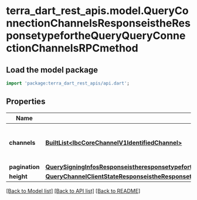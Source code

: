 # terra_dart_rest_apis.model.QueryConnectionChannelsResponseistheResponsetypefortheQueryQueryConnectionChannelsRPCmethod

## Load the model package
```dart
import 'package:terra_dart_rest_apis/api.dart';
```

## Properties
Name | Type | Description | Notes
------------ | ------------- | ------------- | -------------
**channels** | [**BuiltList&lt;IbcCoreChannelV1IdentifiedChannel&gt;**](IbcCoreChannelV1IdentifiedChannel.md) | list of channels associated with a connection. | [optional] 
**pagination** | [**QuerySigningInfosResponseistheresponsetypefortheQuerySigningInfosRPCmethodPagination**](QuerySigningInfosResponseistheresponsetypefortheQuerySigningInfosRPCmethodPagination.md) |  | [optional] 
**height** | [**QueryChannelClientStateResponseistheResponsetypefortheQueryQueryChannelClientStateRPCmethodProofHeight**](QueryChannelClientStateResponseistheResponsetypefortheQueryQueryChannelClientStateRPCmethodProofHeight.md) |  | [optional] 

[[Back to Model list]](../README.md#documentation-for-models) [[Back to API list]](../README.md#documentation-for-api-endpoints) [[Back to README]](../README.md)


